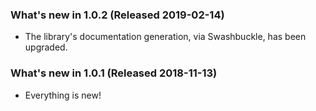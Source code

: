 ### What's new in 1.0.2 (Released 2019-02-14)

* The library's documentation generation, via Swashbuckle, has been upgraded.

### What's new in 1.0.1 (Released 2018-11-13)

* Everything is new!
